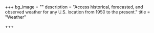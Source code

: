 +++
bg_image = ""
description = "Access historical, forecasted, and observed weather for any U.S. location from 1950 to the present."
title = "Weather"

+++
